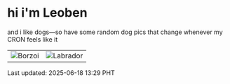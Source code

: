 # hi i'm Leoben

and i like dogs—so have some random dog pics that change whenever my CRON feels like it

|  |  |
|--------|----------|
| ![Borzoi](https://random-dog-vercel.vercel.app/api/random-borzoi?v=1750224548) | ![Labrador](https://random-dog-vercel.vercel.app/api/random-labrador?v=1750224548) |

Last updated: 2025-06-18 13:29 PHT

